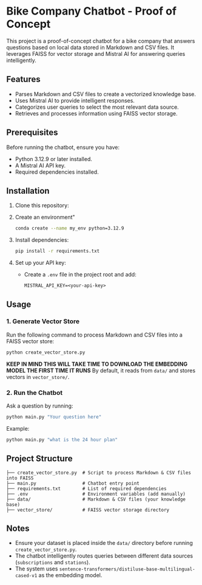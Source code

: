# Bike Company Chatbot - Proof of Concept

This project is a proof-of-concept chatbot for a bike company that answers questions based on local data stored in Markdown and CSV files. It leverages FAISS for vector storage and Mistral AI for answering queries intelligently.

## Features
- Parses Markdown and CSV files to create a vectorized knowledge base.
- Uses Mistral AI to provide intelligent responses.
- Categorizes user queries to select the most relevant data source.
- Retrieves and processes information using FAISS vector storage.

## Prerequisites
Before running the chatbot, ensure you have:
- Python 3.12.9 or later installed.
- A Mistral AI API key.
- Required dependencies installed.

## Installation
1. Clone this repository:
   
2. Create an environment"
   ```sh
   conda create --name my_env python=3.12.9

   ```
3. Install dependencies:
   ```sh
   pip install -r requirements.txt
   ```

4. Set up your API key:
   - Create a `.env` file in the project root and add:
     ```env
     MISTRAL_API_KEY=<your-api-key>
     ```

## Usage
### 1. Generate Vector Store
Run the following command to process Markdown and CSV files into a FAISS vector store:
```sh
python create_vector_store.py
```
**KEEP IN MIND THIS WILL TAKE TIME TO DOWNLOAD THE EMBEDDING MODEL THE FIRST TIME IT RUNS**
By default, it reads from `data/` and stores vectors in `vector_store/`.

### 2. Run the Chatbot
Ask a question by running:
```sh
python main.py "Your question here"
```
Example:
```sh
python main.py "what is the 24 hour plan"
```

## Project Structure
```
├── create_vector_store.py  # Script to process Markdown & CSV files into FAISS
├── main.py                 # Chatbot entry point
├── requirements.txt        # List of required dependencies
├── .env                    # Environment variables (add manually)
├── data/                   # Markdown & CSV files (your knowledge base)
├── vector_store/           # FAISS vector storage directory
```

## Notes
- Ensure your dataset is placed inside the `data/` directory before running `create_vector_store.py`.
- The chatbot intelligently routes queries between different data sources (`subscriptions` and `stations`).
- The system uses `sentence-transformers/distiluse-base-multilingual-cased-v1` as the embedding model.



